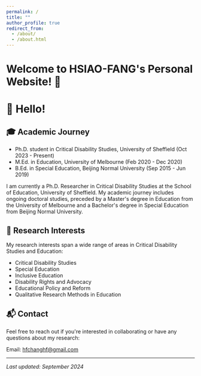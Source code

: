 ```yaml
---
permalink: /
title: ""
author_profile: true
redirect_from: 
  - /about/
  - /about.html
---
```


# Welcome to HSIAO-FANG's Personal Website! 🚀
# 👋 Hello!
## 🎓 Academic Journey
- Ph.D. student in Critical Disability Studies, University of Sheffield (Oct 2023 - Present)
- M.Ed. in Education, University of Melbourne (Feb 2020 - Dec 2020)
- B.Ed. in Special Education, Beijing Normal University (Sep 2015 - Jun 2019)

I am currently a Ph.D. Researcher in Critical Disability Studies at the School of Education, University of Sheffield. My academic journey includes ongoing doctoral studies, preceded by a Master's degree in Education from the University of Melbourne and a Bachelor's degree in Special Education from Beijing Normal University.

## 🔬 Research Interests
My research interests span a wide range of areas in Critical Disability Studies and Education:
- Critical Disability Studies
- Special Education
- Inclusive Education
- Disability Rights and Advocacy
- Educational Policy and Reform
- Qualitative Research Methods in Education

## 📬 Contact
Feel free to reach out if you're interested in collaborating or have any questions about my research:

Email: hfchanghf@gmail.com

---
*Last updated: September 2024*
